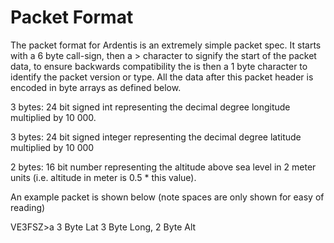 # Packet Format

The packet format for Ardentis is an extremely simple packet spec. It starts with a 6 byte call-sign, then a > character to signify the start of the packet data, to ensure backwards compatibility the is then a 1 byte character to identify the packet version or type. All the data after this packet header is encoded in byte arrays as defined below.

3 bytes: 24 bit signed int representing the decimal degree longitude multiplied by 10 000.

3 bytes: 24 bit signed integer representing the decimal degree latitude multiplied by 10 000

2 bytes: 16 bit number representing the altitude above sea level in 2 meter units (i.e. altitude in meter is 0.5 * this value).

An example packet is shown below (note spaces are only shown for easy of reading)

VE3FSZ>a 3 Byte Lat 3 Byte Long, 2 Byte Alt
